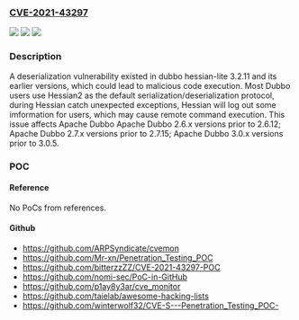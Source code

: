 ### [CVE-2021-43297](https://cve.mitre.org/cgi-bin/cvename.cgi?name=CVE-2021-43297)
![](https://img.shields.io/static/v1?label=Product&message=Apache%20Dubbo&color=blue)
![](https://img.shields.io/static/v1?label=Version&message=Apache%20Dubbo%202.6.x%3C%202.6.12%20&color=brighgreen)
![](https://img.shields.io/static/v1?label=Vulnerability&message=CWE-502%20Deserialization%20of%20Untrusted%20Data&color=brighgreen)

### Description

A deserialization vulnerability existed in dubbo hessian-lite 3.2.11 and its earlier versions, which could lead to malicious code execution. Most Dubbo users use Hessian2 as the default serialization/deserialization protocol, during Hessian catch unexpected exceptions, Hessian will log out some imformation for users, which may cause remote command execution. This issue affects Apache Dubbo Apache Dubbo 2.6.x versions prior to 2.6.12; Apache Dubbo 2.7.x versions prior to 2.7.15; Apache Dubbo 3.0.x versions prior to 3.0.5.

### POC

#### Reference
No PoCs from references.

#### Github
- https://github.com/ARPSyndicate/cvemon
- https://github.com/Mr-xn/Penetration_Testing_POC
- https://github.com/bitterzzZZ/CVE-2021-43297-POC
- https://github.com/nomi-sec/PoC-in-GitHub
- https://github.com/p1ay8y3ar/cve_monitor
- https://github.com/taielab/awesome-hacking-lists
- https://github.com/winterwolf32/CVE-S---Penetration_Testing_POC-


